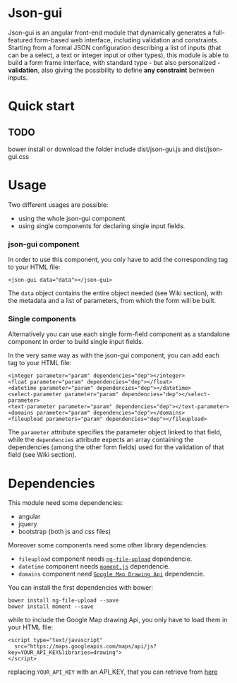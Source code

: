 # Json-gui

Json-gui is an angular front-end module that dynamically generates a full-featured form-based web interface, including validation and constraints.
Starting from a formal JSON configuration describing a list of inputs (that can be a select, a text or integer input or other types), this module is able to build a form frame interface, with standard type - but also personalized - **validation**, also giving the possibility to define **any constraint** between inputs. 

# Quick start
## TODO
bower install or download the folder
include dist/json-gui.js and dist/json-gui.css

# Usage

Two different usages are possible:
- using the whole json-gui component
- using single components for declaring single input fields.

### json-gui component

In order to use this component, you only have to add the corresponding tag to your HTML file:

```
<json-gui data="data"></json-gui>
```
The ```data``` object contains the entire object needed (see Wiki section), with the metadata and a list of parameters, from which the form will be built.

### Single components

Alternatively you can use each single form-field component as a standalone component in order to build single input fields.

In the very same way as with the json-gui component, you can add each tag to your HTML file:

```
<integer parameter="param" dependencies="dep"></integer>
<float parameter="param" dependencies="dep"></float>
<datetime parameter="param" dependencies="dep"></datetime>
<select-parameter parameter="param" dependencies="dep"></select-parameter>
<text-parameter parameter="param" dependencies="dep"></text-parameter>
<domains parameter="param" dependencies="dep"></domains>
<fileupload parameters="param" dependencies="dep"></fileupload>
```
The ```parameter``` attribute specifies the parameter object linked to that field, while the ```dependencies``` attribute expects an array containing the dependencies (among the other form fields) used for the validation of that field (see Wiki section).

# Dependencies
This module need some dependencies:
- angular
- jquery
- bootstrap (both js and css files)

Moreover some components need some other library dependencies:
-  ```fileupload``` component needs [```ng-file-upload```](https://github.com/danialfarid/ng-file-upload) dependencie.
-  ```datetime``` component needs [```moment.js```](http://momentjs.com/) dependencie.
-  ```domains``` component need [```Google Map Drawing Api```](https://developers.google.com/maps/documentation/javascript/examples/drawing-tools) dependencie.

You can install the first dependencies with bower:

```
bower install ng-file-upload --save
bower install moment --save
```
while to include the Google Map drawing Api, you only have to load them in your HTML file:

```
<script type="text/javascript"
  src="https://maps.googleapis.com/maps/api/js?key=YOUR_API_KEY&libraries=drawing">
</script>
```
replacing ```YOUR_API_KEY``` with an API_KEY, that you can retrieve from [here](https://developers.google.com/maps/documentation/javascript/get-api-key)

